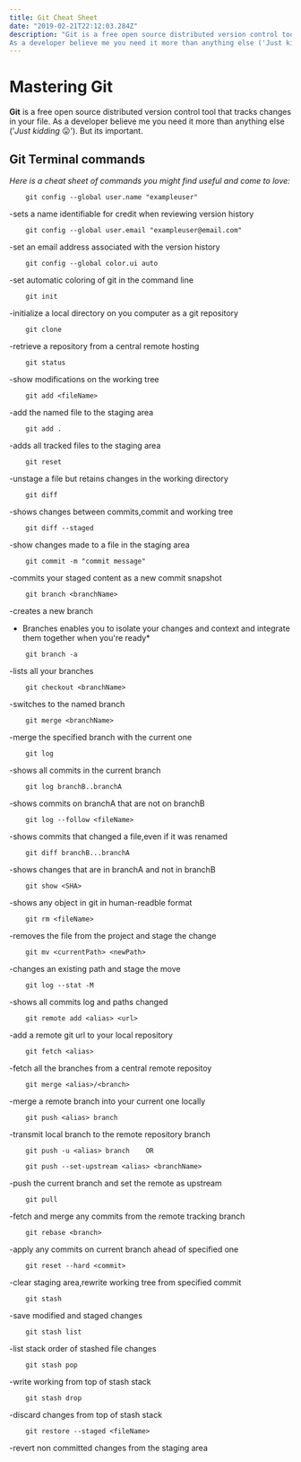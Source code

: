 ```yaml
---
title: Git Cheat Sheet
date: "2019-02-21T22:12:03.284Z"
description: "Git is a free open source distributed version control tool that tracks changes in your file. 
As a developer believe me you need it more than anything else ('Just kidding 😛'). But its important."
---
```

# Mastering Git

**Git** is a free open source distributed version control tool that tracks changes in your file. 
As a developer believe me you need it more than anything else ('*Just kidding* 😛'). But its important.

## Git Terminal commands

*Here is a cheat sheet of commands you might find useful and come to love:*

```git
    git config --global user.name "exampleuser"
```

-sets a name identifiable for credit when reviewing version history

```git
    git config --global user.email "exampleuser@email.com"
```

-set an email address associated with the version history

```git
    git config --global color.ui auto
```

-set automatic coloring of git in the command line

```git
    git init
```

-initialize a local directory on you computer as a git repository

```git
    git clone
```

-retrieve a repository from a central remote hosting

```git
    git status
```

-show modifications on the working tree

```git
    git add <fileName>
```

-add the named file to the staging area

```git
    git add .
```

-adds all tracked files to the staging area

```git
    git reset
```

-unstage a file but retains changes in the working directory

```git
    git diff
```

-shows changes between commits,commit and working tree

```git
    git diff --staged
```

-show changes made to a file in the staging area

```git
    git commit -m "commit message"
```

-commits your staged content as a new commit snapshot

```git
    git branch <branchName>
```

-creates a new branch

* Branches enables you to isolate your changes and context and integrate them together when you're ready*

```git
    git branch -a
```

-lists all your branches

```git
    git checkout <branchName>
```

-switches to the named branch

```git
    git merge <branchName>
```

-merge the specified branch with the current one

```git
    git log
```

-shows all commits in the current branch

```git
    git log branchB..branchA
```

-shows commits on branchA that are not on branchB

```git
    git log --follow <fileName>
```

-shows commits that changed a file,even if it was renamed

```git
    git diff branchB...branchA
```

-shows changes that are in branchA and not in branchB

```git
    git show <SHA>
```

-shows any object in git in human-readble format

```git
    git rm <fileName>
```

-removes the file from the project and stage the change

```git
    git mv <currentPath> <newPath>
```

-changes an existing path and stage the move

```git
    git log --stat -M
```

-shows all commits log and paths changed

```git
    git remote add <alias> <url>
```

-add a remote git url to your local repository

```git
    git fetch <alias>
```

-fetch all the branches from a central remote repositoy

```git
    git merge <alias>/<branch>
```

-merge a remote branch into your current one locally

```git
    git push <alias> branch
```

-transmit local branch to the remote repository branch

```git
    git push -u <alias> branch    OR
    
    git push --set-upstream <alias> <branchName>
```

-push the current branch and set the remote as upstream


```git
    git pull
```

-fetch and merge any commits from the remote tracking branch

```git
    git rebase <branch>
```

-apply any commits on current branch ahead of specified one

```git
    git reset --hard <commit>
```

-clear staging area,rewrite working tree from specified commit

```git
    git stash
```

-save modified and staged changes

```git
    git stash list
```

-list stack order of stashed file changes

```git
    git stash pop
```

-write working from top of stash stack

```git
    git stash drop
```

-discard changes from top of stash stack

```git
    git restore --staged <fileName>
```

-revert non committed changes from the staging area

